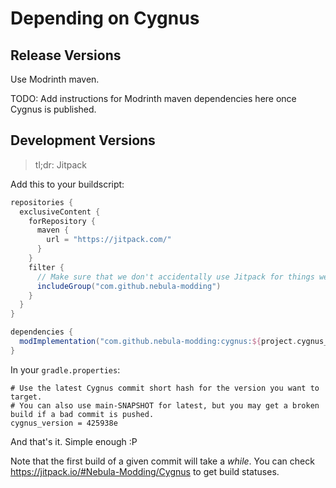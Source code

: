 # Depending on Cygnus

## Release Versions

Use Modrinth maven.

TODO: Add instructions for Modrinth maven dependencies here once Cygnus is published.

## Development Versions

> tl;dr: Jitpack

Add this to your buildscript:

```groovy
repositories {
  exclusiveContent {
    forRepository {
      maven {
        url = "https://jitpack.com/"
      }
    }
    filter {
      // Make sure that we don't accidentally use Jitpack for things we don't want to use Jitpack for
      includeGroup("com.github.nebula-modding")
    }
  }
}

dependencies {
  modImplementation("com.github.nebula-modding:cygnus:${project.cygnus_version}")
}
```

In your `gradle.properties`:

```properties
# Use the latest Cygnus commit short hash for the version you want to target.
# You can also use main-SNAPSHOT for latest, but you may get a broken build if a bad commit is pushed.
cygnus_version = 425938e
```

And that's it. Simple enough :P

Note that the first build of a given commit will take a *while*. You can check
<https://jitpack.io/#Nebula-Modding/Cygnus> to get build statuses.
